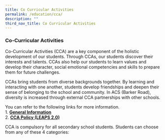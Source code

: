 ```yaml
---
title: Co Curricular Activities
permalink: /education/cca/
description: ""
third_nav_title: Co Curricular Activities
---
```

### **Co-Curricular Activities**
Co-Curricular Activities (CCA) are a key component of the holistic development of our students. Through CCAs, our students discover their interests and talents. CCAs also help our students to learn values and develop their character, social emotional competencies and skills to prepare them for future challenges.

CCAs bring students from diverse backgrounds together. By learning and interacting with one another, students develop friendships and deepen their sense of belonging to the school and community. In ACS (Barker Road), diversity is increased through external CCA partnerships with other schools.

You can refer to the following links for more information.<br>
1\.  **[General Information](https://sites.google.com/acsbr.org/cca/home)**<br>
2\.  **[CCA Policy (LEAPS 2.0)](https://sites.google.com/acsbr.org/cca/cca-policies/leaps-2-0)**

CCA is compulsory for all secondary school students. Students can choose from any of these 4 categories: